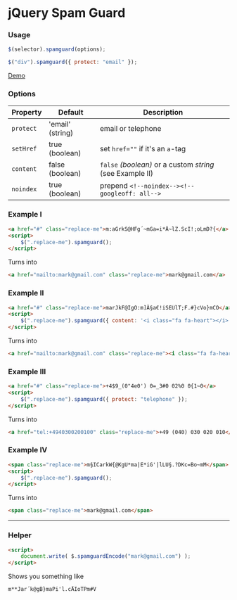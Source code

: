 # jQuery Spam Guard





### Usage
```javascript
$(selector).spamguard(options);

$("div").spamguard({ protect: "email" });
```
[Demo](http://htmlpreview.github.io/?https://github.com/philippgithub/jquery-spamguard/blob/master/example/index.html)



### Options
| Property | Default | Description |
|---|---|---|
| `protect` | 'email' (string) | email or telephone |
| `setHref` | true (boolean)  | set `href=""` if it's an `a`-tag |
| `content` | false (boolean) | `false` *(boolean)* or a custom *string* (see Example II) |
| `noindex` | true (boolean) | prepend `<!--noindex--><!--googleoff: all-->` |



### Example I

```html
<a href="#" class="replace-me">m:aGrkS@HFg´~mGa=i*Ä~lZ.ScI!;oLmD?{</a>
<script>
	$(".replace-me").spamguard();
</script>
```
Turns into
```html
<a href="mailto:mark@gmail.com" class="replace-me">mark@gmail.com</a>
```



### Example II

```html
<a href="#" class="replace-me">marJkF@IgO:m]Ä§a€!iSEÜlT;F.#}cVo}mCÖ</a>
<script>
	$(".replace-me").spamguard({ content: '<i class="fa fa-heart"></i>' });
</script>
```
Turns into
```html
<a href="mailto:mark@gmail.com" class="replace-me"><i class="fa fa-heart"></i></a>
```



### Example III

```html
<a href="#" class="replace-me">+4$9_(0"4e0') 0=_3#0 02%0 0{1~0</a>
<script>
	$(".replace-me").spamguard({ protect: "telephone" });
</script>
```
Turns into
```html
<a href="tel:+4940300200100" class="replace-me">+49 (040) 030 020 010</a>
```



### Example IV

```html
<span class="replace-me">m§ICarkW{@KgU*ma|E*iG'|lLU§.?DKc=Bo~mM</span>
<script>
	$(".replace-me").spamguard();
</script>
```
Turns into
```html
<span class="replace-me">mark@gmail.com</span>
```


___



### Helper

```html
<script>
	document.write( $.spamguardEncode("mark@gmail.com") );
</script>
```
Shows you something like
```
m**Jar´k@gB}maPi'l.cÄIoTPm#V
```

